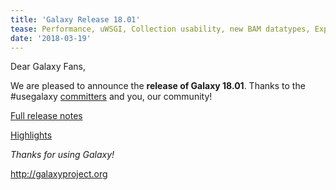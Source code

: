 ```yaml
---
title: 'Galaxy Release 18.01'
tease: Performance, uWSGI, Collection usability, new BAM datatypes, Experimental job caching
date: '2018-03-19'
---
```

Dear Galaxy Fans,

We are pleased to announce the **release of Galaxy 18.01**. Thanks to the #usegalaxy [committers](https://github.com/galaxyproject/galaxy/blob/dev/doc/source/project/organization.rst) and you, our community!

[Full release notes](https://docs.galaxyproject.org/en/release_18.01/releases/18.01_announce.html)

[Highlights](https://docs.galaxyproject.org/en/release_18.01/releases/18.01_announce.html#highlights)

_Thanks for using Galaxy!_

http://galaxyproject.org
